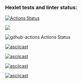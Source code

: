 ### Hexlet tests and linter status:
[![Actions Status](https://github.com/NurlanKhamzin/python-project-lvl1/workflows/hexlet-check/badge.svg)](https://github.com/NurlanKhamzin/python-project-lvl1/actions)

<a href="https://codeclimate.com/github/codeclimate/codeclimate/maintainability"><img src="https://api.codeclimate.com/v1/badges/a99a88d28ad37a79dbf6/maintainability" /></a>

![github-actions Actions Status](https://github.com/NurlanKhamzin/python-project-lvl1/actions/workflows/github_actions.yml/badge.svg)

[![asciicast](https://asciinema.org/a/zh0hB2MdC9qWqmyCiPBYR1PM9.svg)](https://asciinema.org/a/zh0hB2MdC9qWqmyCiPBYR1PM9)

[![asciicast](https://asciinema.org/a/ukcUUojZAXk7Ve8O6tsxPcZvS.svg)](https://asciinema.org/a/ukcUUojZAXk7Ve8O6tsxPcZvS)

[![asciicast](https://asciinema.org/a/uzGG4XoDdLqt7wGLJ04EYWuHz.svg)](https://asciinema.org/a/uzGG4XoDdLqt7wGLJ04EYWuHz)

[![asciicast](https://asciinema.org/a/e4tpEXKbL8y8aRZpmjCiwOdLA.svg)](https://asciinema.org/a/e4tpEXKbL8y8aRZpmjCiwOdLA)
